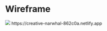 <h1>Wireframe</h1>
<a href="https://creative-narwhal-862c0a.netlify.app"><img src="wireframe.png"></a>
https://creative-narwhal-862c0a.netlify.app

